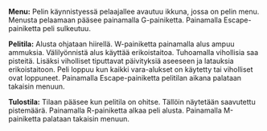 **Menu:**
Pelin käynnistyessä pelaajallee avautuu ikkuna, jossa on pelin menu.
Menusta pelaamaan pääsee painamalla G-painiketta. Painamalla Escape-painiketta
peli sulkeutuu.

**Pelitila:**
Alusta ohjataan hiirellä. W-painiketta painamalla alus ampuu ammuksia. Välilyönnistä alus käyttää erikoistaitoa.
Tuhoamalla vihollisia saa pisteitä. Lisäksi viholliset tiputtavat päivityksiä aseeseen ja latauksia erikoistaitoon.
Peli loppuu kun kaikki vara-alukset on käytetty tai viholliset ovat loppuneet. Painamalla Escape-painiketta pelitilan
aikana palataan takaisin menuun.

**Tulostila:**
Tilaan pääsee kun pelitila on ohitse. Tällöin näytetään saavutettu pistemäärä. Painamalla R-painiketta alkaa peli alusta.
Painamalla M-painiketta palataan takaisin menuun.
